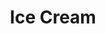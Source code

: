 ---
pid: ch824
title: Ice Cream
location_transcription: At the park
coordinates: "[-75.164664398169, 39.952549790569]"
zipcode: '19147'
gen_neighborhood: South Philadelphia
neighborhood: Queen Village,Bella Vista,Pennsport,Italian Market
outside_phl: 
age: '4'
age_range: "<6"
instagram: 
image_file_name: ch_824.jpg
proposal_transcription: 
topic: Unknown
topic_summary: '0'
type: Other No Form
keywords_other: 
credit: Jarese
image_labels: 
twitter: 
facebook: 
permalink: "/monuments/ch824/"
layout: item-page
---